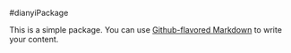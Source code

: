 #dianyiPackage

This is a simple package. You can use
[Github-flavored Markdown](https://guides.github.com/features/mastering-markdown/)
to write your content.